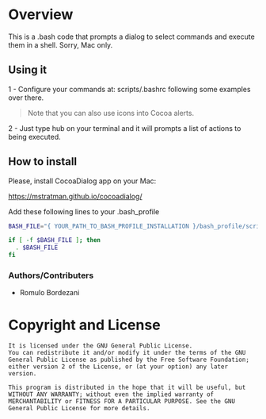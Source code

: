 # Overview
This is a .bash code that prompts a dialog to select commands and execute them in a shell.
Sorry, Mac only.

## Using it

1 - Configure your commands at: scripts/.bashrc following some examples over there.
> Note that you can also use icons into Cocoa alerts.

2 - Just type hub on your terminal and it will prompts a list of actions to being executed. 


## How to install 
Please, install CocoaDialog app on your Mac: 

>
https://mstratman.github.io/cocoadialog/


Add these following lines to your .bash_profile

```bash
BASH_FILE="{ YOUR_PATH_TO_BASH_PROFILE_INSTALLATION }/bash_profile/scripts/.bashrc"

if [ -f $BASH_FILE ]; then
  . $BASH_FILE
fi
```



### Authors/Contributers
- Romulo Bordezani



# Copyright and License

````
It is licensed under the GNU General Public License. 
You can redistribute it and/or modify it under the terms of the GNU General Public License as published by the Free Software Foundation; either version 2 of the License, or (at your option) any later version.

This program is distributed in the hope that it will be useful, but WITHOUT ANY WARRANTY; without even the implied warranty of MERCHANTABILITY or FITNESS FOR A PARTICULAR PURPOSE. See the GNU General Public License for more details.

````
